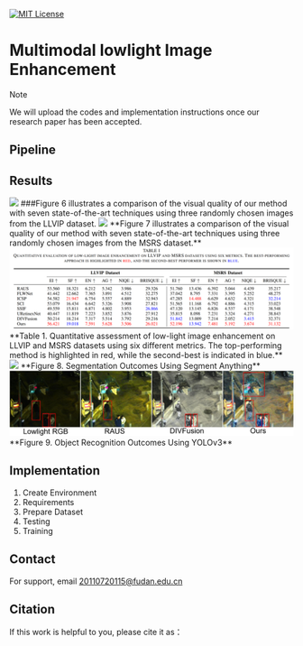


[![MIT License](https://img.shields.io/badge/License-MIT-green.svg)](https://choosealicense.com/licenses/mit/)



# Multimodal lowlight Image Enhancement

> [!NOTE]
> We will upload the codes and implementation instructions once our research paper has been accepted.

 

## Pipeline

## Results

<img src="./Figures/LLVIP-Visualization.png">
###Figure 6 illustrates a comparison of the visual quality of our method with seven state-of-the-art techniques using three randomly chosen images from the LLVIP dataset.

<img src="./Figures/MSRS-Visualization.png">
**Figure 7 illustrates a comparison of the visual quality of our method with seven state-of-the-art techniques using three randomly chosen images from the MSRS dataset.**

<img src="./Figures/Table1-Quantitative.png">
**Table 1. Quantitative assessment of low-light image enhancement on LLVIP and MSRS datasets using six different metrics. The top-performing method is highlighted in red, while the second-best is indicated in blue.**

<img src="./Figures/segmentations.png">
**Figure 8. Segmentation Outcomes Using Segment Anything**

<img src="./Figures/object%20Detection.png">
**Figure 9. Object Recognition Outcomes Using YOLOv3**




## Implementation 
1. Create Environment
2. Requirements
3. Prepare Dataset
4. Testing
5. Training

## Contact
For support, email 20110720115@fudan.edu.cn


## Citation
If this work is helpful to you, please cite it as：





